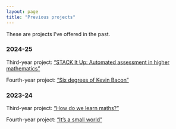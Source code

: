 ```yaml
---
layout: page
title: "Previous projects"
---
```


These are projects I’ve offered in the past.

<h3>2024-25</h3>

Third-year project: <a href="https://cwallace23.github.io/teaching/final-year-projects/previous-projects/STACK-it-up">“STACK It Up: Automated assessment in higher mathematics”</a>

Fourth-year project: <a href="https://cwallace23.github.io/teaching/final-year-projects/previous-projects/Kevin-Bacon">“Six degrees of Kevin Bacon”</a>

<h3>2023-24</h3>

Third-year project: <a href="https://cwallace23.github.io/teaching/final-year-projects/previous-projects/How-do-we-learn-maths">“How do we learn maths?”</a>

Fourth-year project: <a href="https://cwallace23.github.io/teaching/final-year-projects/previous-projects/Kevin-Bacon">“It’s a small world”</a>
